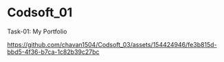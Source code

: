 # Codsoft_01
Task-01: My Portfolio

https://github.com/chavan1504/Codsoft_03/assets/154424946/fe3b815d-bbd5-4f36-b7ca-1c82b39c27bc



